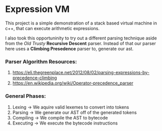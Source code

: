 # Expression VM

This project is a simple demonstration of a stack based virtual machine in c++, that can execute arithmetic expressions.

I also took this opportuninity to try out a different parsing technique aside from the *Old Trusty* **Recursive Descent** parser.
Instead of that our parser here uses a **Climbing Presedence** parser to, generate our ast.

### Parser Algorithm Resources:

1. https://eli.thegreenplace.net/2012/08/02/parsing-expressions-by-precedence-climbing
2. https://en.wikipedia.org/wiki/Operator-precedence_parser

### General Phases:

1. Lexing -> We aquire valid lexemes to convert into tokens
2. Parsing -> We generate our AST off of the generated tokens
3. Compiling -> We compile the AST to bytecode
4. Executing -> We execute the bytecode instructions
